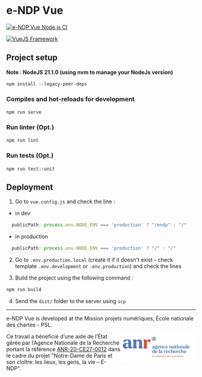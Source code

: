# e-NDP Vue

[![e-NDP Vue Node.js CI](https://github.com/chartes/endp-vue/actions/workflows/node.js.yml/badge.svg)](https://github.com/chartes/endp-vue/actions/workflows/node.js.yml)

[![VueJS Framework](https://img.shields.io/badge/Vue.js-35495E?style=for-the-badge&logo=vuedotjs&logoColor=4FC08D)](https://vuejs.org/)


## Project setup

**Note : NodeJS 21.1.0 (using nvm to manage your NodeJs version)**

```
npm install --legacy-peer-deps
```

### Compiles and hot-reloads for development

```
npm run serve
```

### Run linter (Opt.)
```
npm run lint
```

### Run tests (Opt.)
```
npm run test::unit
```

## Deployment

1. Go to `vue.config.js` and check the line :

- in dev
```js
  publicPath: process.env.NODE_ENV === 'production' ? "/endp" : "/"
```

- in production
```js
  publicPath: process.env.NODE_ENV === 'production' ? "/" : "/"
```

2. Go to `.env.production.local` (create it if it doesn't exist - check template `.env.development` or `.env.production`) and check the lines

3. Build the project using the following command :

```bash
npm run build
```

4. Send the `dist/` folder to the server using `scp`

-------------------

e-NDP Vue is developed at the Mission projets numériques, École nationale des chartes - PSL.

<img src="./src/assets/partners_logo/anr.png" width="200" align="right">


Ce travail a bénéficié d’une aide de l’État gérée par l’Agence Nationale de la Recherche portant la référence [ANR-20-CE27-0012](https://anr.fr/Projet-ANR-20-CE27-0012) dans le cadre du projet "Notre-Dame de Paris et son cloître: les lieux, les gens, la vie – E-NDP".